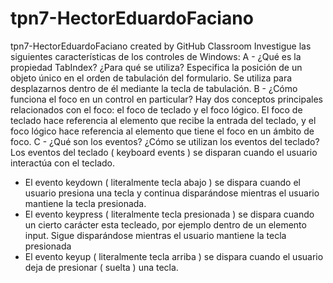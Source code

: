 # tpn7-HectorEduardoFaciano
tpn7-HectorEduardoFaciano created by GitHub Classroom
Investigue las siguientes características de los controles de Windows: 
A - ¿Qué es la propiedad TabIndex? ¿Para qué se utiliza?
  Especifica la posición de un objeto único en el orden de tabulación del formulario. 
  Se utiliza para desplazarnos dentro de él mediante la tecla de tabulación.
B - ¿Cómo funciona el foco en un control en particular?
  Hay dos conceptos principales relacionados con el foco: el foco de teclado y el foco lógico. 
  El foco de teclado hace referencia al elemento que recibe la entrada del teclado, y el foco lógico 
  hace referencia al elemento que tiene el foco en un ámbito de foco. 
C - ¿Qué son los eventos? ¿Cómo se utilizan los eventos del teclado?
  Los eventos del teclado ( keyboard events ) se disparan cuando el usuario interactúa con el teclado.
  - El evento keydown ( literalmente tecla abajo ) se dispara cuando el usuario presiona una tecla y 
    continua disparándose mientras el usuario mantiene la tecla presionada.
  - El evento keypress ( literalmente tecla presionada ) se dispara cuando un cierto carácter esta tecleado, 
    por ejemplo dentro de un elemento input. Sigue disparándose mientras el usuario mantiene la tecla presionada
  - El evento keyup ( literalmente tecla arriba ) se dispara cuando el usuario deja de presionar ( suelta ) una  tecla.
